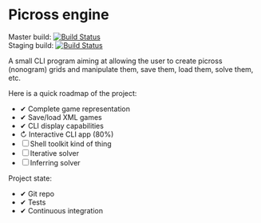 # Picross engine

Master build: [![Build Status](https://travis-ci.org/deqyra/PicrossEngine.svg?branch=master)](https://travis-ci.org/deqyra/PicrossEngine)  
Staging build: [![Build Status](https://travis-ci.org/deqyra/PicrossEngine.svg?branch=staging)](https://travis-ci.org/deqyra/PicrossEngine)  

A small CLI program aiming at allowing the user to create picross (nonogram) grids and manipulate them, save them, load them, solve them, etc.  

Here is a quick roadmap of the project:  

- ✔ Complete game representation  
- ✔ Save/load XML games  
- ✔ CLI display capabilities  
- ↻ Interactive CLI app (80%)  
- ☐ Shell toolkit kind of thing  
- ☐ Iterative solver  
- ☐ Inferring solver  

Project state:  

- ✔ Git repo  
- ✔ Tests  
- ✔ Continuous integration

